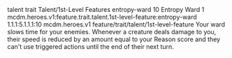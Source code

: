<ability>
  <metadata>
    <class>talent</class>
    <feature_type>trait</feature_type>
    <file_dpath>Talent/1st-Level Features</file_dpath>
    <item_id>entropy-ward</item_id>
    <item_index>10</item_index>
    <item_name>Entropy Ward</item_name>
    <level>1</level>
    <scc>mcdm.heroes.v1:feature.trait.talent.1st-level-feature:entropy-ward</scc>
    <scdc>1.1.1:5.1.1.1:10</scdc>
    <source>mcdm.heroes.v1</source>
    <type>feature/trait/talent/1st-level-feature</type>
  </metadata>
  <effects>
    <effect type="mundane">Your ward slows time for your enemies. Whenever a creature deals damage to you, their speed is reduced by an amount equal to your Reason score and they can&apos;t use triggered actions until the end of their next turn.</effect>
  </effects>
</ability>
